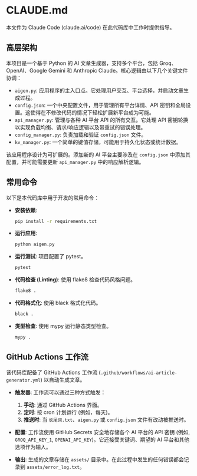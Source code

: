 # CLAUDE.md

本文件为 Claude Code (claude.ai/code) 在此代码库中工作时提供指导。

## 高层架构

本项目是一个基于 Python 的 AI 文章生成器，支持多个平台，包括 Groq、OpenAI、Google Gemini 和 Anthropic Claude。核心逻辑由以下几个关键文件协调：

-   `aigen.py`: 应用程序的主入口点。它处理用户交互、平台选择，并启动文章生成过程。
-   `config.json`: 一个中央配置文件，用于管理所有平台详情、API 密钥和全局设置。这使得在不修改代码的情况下轻松扩展新平台成为可能。
-   `api_manager.py`: 管理与各种 AI 平台 API 的所有交互。它处理 API 密钥轮换以实现负载均衡、请求/响应逻辑以及带重试的错误处理。
-   `config_manager.py`: 负责加载和验证 `config.json` 文件。
-   `kv_manager.py`: 一个简单的键值存储，可能用于持久化状态或统计数据。

该应用程序设计为可扩展的。添加新的 AI 平台主要涉及在 `config.json` 中添加其配置，并可能需要更新 `api_manager.py` 中的响应解析逻辑。

## 常用命令

以下是本代码库中用于开发的常用命令：

-   **安装依赖**:
    ```bash
    pip install -r requirements.txt
    ```
-   **运行应用**:
    ```bash
    python aigen.py
    ```
-   **运行测试**: 项目配置了 pytest。
    ```bash
    pytest
    ```
-   **代码检查 (Linting)**: 使用 flake8 检查代码风格问题。
    ```bash
    flake8 .
    ```
-   **代码格式化**: 使用 black 格式化代码。
    ```bash
    black .
    ```
-   **类型检查**: 使用 mypy 运行静态类型检查。
    ```bash
    mypy .
    ```

## GitHub Actions 工作流

该代码库配备了 GitHub Actions 工作流 (`.github/workflows/ai-article-generator.yml`) 以自动生成文章。

-   **触发器**: 工作流可以通过三种方式触发：
    1.  **手动**: 通过 GitHub Actions 界面。
    2.  **定时**: 按 cron 计划运行 (例如，每天)。
    3.  **推送时**: 当 `长尾词.txt`、`aigen.py` 或 `config.json` 文件有改动被推送时。

-   **配置**: 工作流使用 GitHub Secrets 安全地存储各个 AI 平台的 API 密钥 (例如, `GROQ_API_KEY_1`, `OPENAI_API_KEY`)。它还接受关键词、期望的 AI 平台和其他选项作为输入。

-   **输出**: 生成的文章存储在 `assets/` 目录中。在此过程中发生的任何错误都会记录到 `assets/error_log.txt`。
